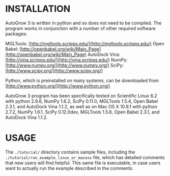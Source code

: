 INSTALLATION
============

AutoGrow 3 is written in python and so does not need to be compiled. The
program works in conjunction with a number of other required software
packages:

MGLTools: [http://mgltools.scripps.edu/](http://mgltools.scripps.edu/)
Open Babel: [http://openbabel.org/wiki/Main_Page](http://openbabel.org/wiki/Main_Page)
AutoDock Vina: [http://vina.scripps.edu/](http://vina.scripps.edu/)
NumPy: [http://www.numpy.org/](http://www.numpy.org/)
SciPy: [http://www.scipy.org/](http://www.scipy.org/)

Python, which is preinstalled on many systems, can be downloaded from
[http://www.python.org/](http://www.python.org/)

AutoGrow 3 program has been specifically tested on Scientific Linux 6.2 with
python 2.6.6, NumPy 1.6.2, SciPy 0.11.0, MGLTools 1.5.4, Open Babel 2.3.1, and
AutoDock Vina 1.1.2, as well as on Mac OS X 10.8.1 with python 2.7.2, NumPy
1.6.1, SciPy 0.12.0dev, MGLTools 1.5.6, Open Babel 2.3.1, and AutoDock Vina
1.1.2.

USAGE
=====

The `./tutorial/` directory contains sample files, including the
`./tutorial/run_example_linux_or_macosx` file, which has detailed comments
that new users will find helpful. This same file is executable, in case users
want to actually run the example described in the comments.
